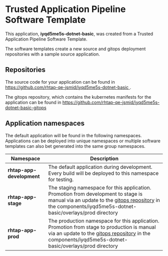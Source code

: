 # Trusted Application Pipeline Software Template

This application, **iyqd5me5s-dotnet-basic**, was created from a Trusted Application Pipeline Software Template.

The software templates create a new source and gitops deployment repositories with a sample source application. 

## Repositories

The source code for your application can be found in [https://github.com/rhtap-qe-jsmid/iyqd5me5s-dotnet-basic ](https://github.com/rhtap-qe-jsmid/iyqd5me5s-dotnet-basic ).
 
The gitops repository, which contains the kubernetes manifests for the application can be found in 
[https://github.com/rhtap-qe-jsmid/iyqd5me5s-dotnet-basic-gitops ](https://github.com/rhtap-qe-jsmid/iyqd5me5s-dotnet-basic-gitops ) 

## Application namespaces 

The default application will be found in the following namespaces. Applications can be deployed into unique namespaces or multiple software templates can also bet generated into the same group namespaces.  

|  Namespace   |  Description   |  
| -------- | -------- |   
| **rhtap-app-development** | The default application during development. Every build will be deployed to this namespace for testing. | 
| **rhtap-app-stage** | The staging namespace for this application. Promotion from development to stage is manual via an update to the [gitops repository](https://github.com/rhtap-qe-jsmid/iyqd5me5s-dotnet-basic-gitops ) in the components/iyqd5me5s-dotnet-basic/overlays/prod directory |  
| **rhtap-app-prod** | The production namespace for this application. Promotion from stage to production is manual via an update to the [gitops repository](https://github.com/rhtap-qe-jsmid/iyqd5me5s-dotnet-basic-gitops ) in the components/iyqd5me5s-dotnet-basic/overlays/prod directory | 